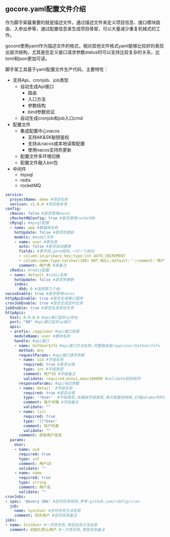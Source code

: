 gocore.yaml配置文件介绍
---

作为脚手架最重要的就是描述文件，通过描述文件来定义项目信息、接口模块路由、入参出参等，通过配置信息来生成项目骨架，可以大量减少重复机械式的工作。

gocore使用yaml作为描述文件的格式，相对其他文件格式yaml能够比较好的表现出层次结构，尤其是在定义接口请求参数status时可以支持比较复杂的关系，比toml和json更加可读。

脚手架工具基于yaml配置文件生产代码，主要特性：
- 支持Api、cronjob、job类型
  - 自动生成Api接口
    - 路由
    - 入口方法
    - 参数结构
    - bind参数验证
  - 自动生成cronjob和job入口cmd
- 配置文件
  - 集成配置中心nacos
    - 支持AK&SK秘钥鉴权
    - 支持从nacos或本地读取配置
    - 使用nacos支持热更新
  - 配置文件多环境切换
  - 配置文件融入bin包
- 中间件
  - mysql
  - redis
  - rocketMQ


```yaml
service:
  projectName: demo #项目名称
  version: v1.0.0 #项目版本号
config: 
  cNacos: false #是否使用nacos
  cRocketMQConfig: true #是否使用rocketMQ
  cMysql: #mysql配置
  - name: app #数据库名称
    hotUpdate: false #是否热更新
    models: #model文件
    - name: user #表名称
      auto: false #是否自动建表
      fields: #表字段,gorm规则,一行一个自动
      - column:id;primary_key;type:int AUTO_INCREMENT
      - column:name;type:varchar(100) NOT NULL;default:'';comment:'用户名';unique_index
      comment: 用户表 #表备注
  cRedis: #redis配置
  - name: default #redis名称
    hotUpdate: false #是否热更新
    index: 
      db0: 0 #选择第几个db
nacosEnable: true #是否使用nacos
httpApiEnable: true #是否生成接口程序
cronJobEnable: true #是否生成定时任务
jobEnable: true #是否生成常驻任务
httpApis:
  host: 0.0.0.0 #api接口监听ip地址
  port: "80" #api接口监听ip端口
  apis:
  - prefix: /app/user #api接口前缀
    moduleName: user #模块名称
    handle: #api接口
    - name: GetUserInfo #api接口方法名称,完整路由是/app/user/GetUserInfo
      method: Any
      requestParams: #api接口请求参数
      - name: uid #字段名称
        required: true #是否必填
        type: int #字段类型
        comment: 用户ID #字段备注
        validate: required,min=1,max=100000 #validate校验规则
      responseParams: #api响应参数
      - name: detail  #字段名称
        required: true #是否必填
        type: '*User'  #字段类型,非基础字段类型,表示嵌套结构体,引用params中的结构体
        comment: 用户详情 #字段备注
        validate: ""
      - name: list
        required: true
        type: '[]*User'
        comment: 用户列表
        validate: ""
      comment: 获取用户信息
  params:
    User:
    - name: uid
      required: true
      type: int
      comment: 用户ID
      validate: ""
    - name: name
      required: true
      type: string
      comment: 用户名
      validate: ""
cronJobs:
- spec: '@every 30m' #定时任务规则,参考:github.com/robfig/cron
  job: 
    name: SyncUser #定时任务方法名称
    comment: 同步用户 #定时任务备注
jobs:
- name: InitUser #一次性任务,常驻任务方法名称
  comment: 初始化默认用户 #一次性任务,常驻任务备注
```